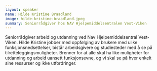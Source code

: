 ```yaml
---
layout: speaker
name: Hilde Kristine Braadland
image: hilde-kristine-braadland.jpeg
summary: Seniorrådgiver hos NAV Hjelpemiddelsentralen Vest-Viken
---
```

Seniorrådgiver arbeid og utdanning ved Nav Hjelpemiddelsentral Vest-Viken. 
Hilde Kristine jobber med oppfølging av brukere med ulike funksjonsnedsettelser, bistår arbeidsgivere og studiesteder med å se på tilretteleggingsmuligheter. Brenner for at alle skal ha like muligheter for utdanning og arbeid uansett funksjonsevne, og vi skal se på hver enkelt sine ressurser og ikke utfordringer.  
